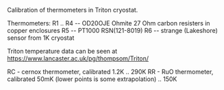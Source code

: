 Calibration of thermometers in Triton cryostat.

Thermometers:
  R1 .. R4 -- OD20OJE Ohmite 27 Ohm carbon resisters in copper enclosures
  R5 -- PT1000 RSN(121-8019)
  R6 -- strange (Lakeshore) sensor from 1K cryostat

Triton temperature data can be seen at
https://www.lancaster.ac.uk/pg/thompsom/Triton/

  RC - cernox thermometer, calibrated 1.2K .. 290K
  RR - RuO thermometer, calibrated 50mK (lower points is some extrapolation) .. 150K